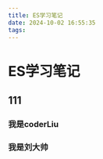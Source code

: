 ```yaml
---
title: ES学习笔记
date: 2024-10-02 16:55:35
tags:
---
```


# ES学习笔记
<!-- more -->
## 111
### 我是coderLiu
### 我是刘大帅